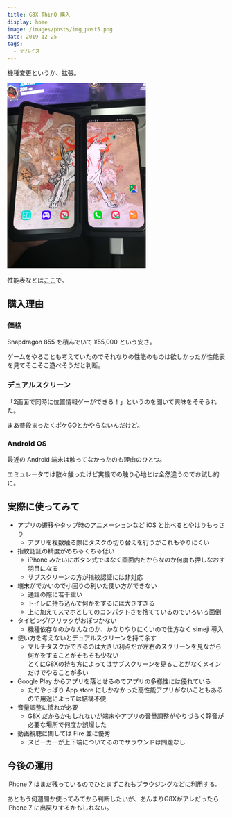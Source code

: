```yaml
---
title: G8X ThinQ 購入
display: home
image: /images/posts/img_post5.png
date: 2019-12-25
tags:
  - デバイス
---
```


機種変更というか、拡張。

<!-- more -->

<img src="/images/posts/img_post5_main.jpg" width="320">

性能表などは[ここ](https://telektlist.com/smartphone_info/lg-g8x-thinq/)で。

## 購入理由

### 価格
Snapdragon 855 を積んでいて ¥55,000 という安さ。

ゲームをやることも考えていたのでそれなりの性能のものは欲しかったが性能表を見てそこそこ遊べそうだと判断。

### デュアルスクリーン
「2画面で同時に位置情報ゲーができる！」というのを聞いて興味をそそられた。

まあ普段まったくポケGOとかやらないんだけど。

### Android OS
最近の Android 端末は触ってなかったのも理由のひとつ。

エミュレータでは散々触ったけど実機での触り心地とは全然違うのでお試し的に。

## 実際に使ってみて

- アプリの遷移やタップ時のアニメーションなど iOS と比べるとやはりもっさり
  - アプリを複数触る際にタスクの切り替えを行うがこれもやりにくい
- 指紋認証の精度がめちゃくちゃ低い
  - iPhone みたいにボタン式ではなく画面内だからなのか何度も押しなおす羽目になる
  - サブスクリーンの方が指紋認証には非対応
- 端末がでかいので小回りの利いた使い方ができない
  - 通話の際に若干重い
  - トイレに持ち込んで何かをするには大きすぎる
  - 上に加えてスマホとしてのコンパクトさを捨てているのでいろいろ面倒
- タイピング/フリックがおぼつかない
  - 機種依存なのかなんなのか、かなりやりにくいので仕方なく simeji 導入
- 使い方を考えないとデュアルスクリーンを持て余す
  - マルチタスクができるのは大きい利点だが左右のスクリーンを見ながら何かをすることがそもそも少ない  
  とくにG8Xの持ち方によってはサブスクリーンを見ることがなくメインだけでやることが多い
- Google Play からアプリを落とせるのでアプリの多様性には優れている
  - ただやっぱり App store にしかなかった高性能アプリがないこともあるので用途によっては結構不便
- 音量調整に慣れが必要
  - G8X だからかもしれないが端末やアプリの音量調整がやりづらく静音が必要な場所で何度か誤爆した
- 動画視聴に関しては Fire 並に優秀
  - スピーカーが上下端についてるのでサラウンドは問題なし

## 今後の運用
iPhone 7 はまだ残っているのでひとまずこれもブラウジングなどに利用する。

あともう何週間か使ってみてから判断したいが、あんまりG8Xがアレだったら iPhone 7 に出戻りするかもしれない。